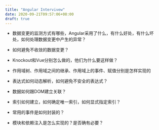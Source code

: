 ```yaml
---
title: "Angular Intervivew"
date: 2020-09-21T09:57:06+08:00
draft: true
---
```


- 数据变更的监测方式有哪些，Angular采用了什么，有什么好处，有什么坏处，如何处理数据变更中产生的异常？

- 如何避免不收敛的数据变更？
- Knockout和Vue分别怎么做的，他们为什么要这样做？
- 作用域树、作用域之间的继承、作用域上的事件、赋值分别是怎样实现的
- 表达式如何动态解析，如何避免不安全的表达式？
- 数据如何跟DOM建立关联？
- 索引如何建立，如何确定唯一索引，如何显式指定索引？
- 常用的事件是如何封装的？
- 模块和依赖注入是怎么实现的？是否确有必要？


